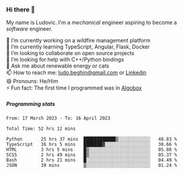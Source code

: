 ### Hi there 👋

My name is Ludovic. I'm a *mechanical* engineer aspiring to become a *software* engineer.

 🔭 I’m currently working on a wildfire management platform<br/>
 🌱 I’m currently learning TypeScript, Angular, Flask, Docker<br/>
 👯 I’m looking to collaborate on open source projects<br/>
 🤔 I’m looking for help with C++/Python bindings<br/>
 💬 Ask me about renewable energy or cats<br/>
 📫 How to reach me: ludo.beghin@gmail.com or [Linkedin](https://www.linkedin.com/in/ludovic-beghin/)<br/>
 😄 Pronouns: He/Him<br/>
 ⚡ Fun fact: The first time I programmed was in [Algobox](https://fr.wikipedia.org/wiki/Algobox)<br/>

##### Programming stats
<!--START_SECTION:waka-->

```text
From: 17 March 2023 - To: 16 April 2023

Total Time: 52 hrs 12 mins

Python       25 hrs 37 mins  ████████████▒░░░░░░░░░░░░   48.83 %
TypeScript   16 hrs 5 mins   ███████▓░░░░░░░░░░░░░░░░░   30.66 %
HTML         3 hrs 5 mins    █▒░░░░░░░░░░░░░░░░░░░░░░░   05.88 %
SCSS         2 hrs 49 mins   █▒░░░░░░░░░░░░░░░░░░░░░░░   05.37 %
Bash         2 hrs 21 mins   █░░░░░░░░░░░░░░░░░░░░░░░░   04.49 %
JSON         39 mins         ▒░░░░░░░░░░░░░░░░░░░░░░░░   01.24 %
```

<!--END_SECTION:waka-->
